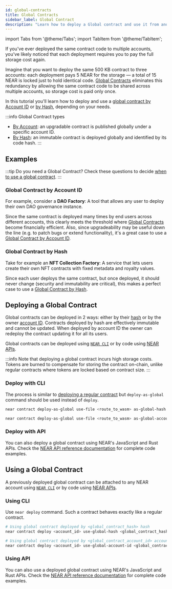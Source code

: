 ```yaml
---
id: global-contracts
title: Global Contracts
sidebar_label: Global Contract
description: "Learn how to deploy a Global contract and use it from another account."
---
```

import Tabs from '@theme/Tabs';
import TabItem from '@theme/TabItem';

If you've ever deployed the same contract code to multiple accounts, you’ve likely noticed that each deployment requires you to pay the full storage cost again.

Imagine that you want to deploy the same 500 KB contract to three accounts: each deployment pays 5 NEAR for the storage — a total of 15 NEAR is locked just to hold identical code.
[Global Contracts](../../smart-contracts/global-contracts.md) eliminates this redundancy by allowing the same contract code to be shared across multiple accounts, so storage cost is paid only once.

In this tutorial you'll learn how to deploy and use a [global contract by Account ID](#global-contract-by-account-id) or [by Hash](#global-contract-by-hash), depending on your needs.

:::info Global Contract types
- [By Account](../../smart-contracts/global-contracts.md#reference-by-account): an upgradable contract is published globally under a specific account ID.
- [By Hash](../../smart-contracts/global-contracts.md#reference-by-hash): an immutable contract is deployed globally and identified by its code hash.
:::

## Examples

:::tip Do you need a Global Contract?
Check these questions to decide [when to use a global contract](../../smart-contracts/global-contracts.md#when-to-use-global-contracts).
:::

### Global Contract by Account ID

For example, consider a **DAO Factory**: A tool that allows any user to deploy their own DAO governance instance.

Since the same contract is deployed many times by end users across different accounts, this clearly meets the threshold where [Global Contracts](../../smart-contracts/global-contracts.md) become financially efficient. Also, since upgradeability may be useful down the line (e.g. to patch bugs or extend functionality), it's a great case to use a [Global Contract by Account ID](../../smart-contracts/global-contracts.md#reference-by-account).

### Global Contract by Hash

Take for example an **NFT Collection Factory**: A service that lets users create their own NFT contracts with fixed metadata and royalty values.

Since each user deploys the same contract, but once deployed, it should never change (security and immutability are critical), this makes a perfect case to use a [Global Contract by Hash](../../smart-contracts/global-contracts.md#reference-by-hash).

## Deploying a Global Contract

Global contracts can be deployed in 2 ways: either by their [hash](#reference-by-hash) or by the owner [account ID](#reference-by-account).
Contracts deployed by hash are effectively immutable and cannot be updated.
When deployed by account ID the owner can redeploy the contract updating it for all its users.

Global contracts can be deployed using [`NEAR CLI`](#deploy-with-cli) or by code using [NEAR APIs](#deploy-with-api).

:::info
Note that deploying a global contract incurs high storage costs. Tokens are burned to compensate for storing the contract on-chain, unlike regular contracts where tokens are locked based on contract size.
:::

### Deploy with CLI

The process is similar to [deploying a regular contract](../../smart-contracts/release/deploy.md#deploying-the-contract) but `deploy-as-global` command should be used instead of `deploy`.

<Tabs groupId="cli-tabs">
  <TabItem value="by-hash" label="By Hash">

  ```bash
  near contract deploy-as-global use-file <route_to_wasm> as-global-hash <account_id> network-config testnet sign-with-keychain send
  ```
  </TabItem>

  <TabItem value="by-account-id" label="By Account Id">

  ```bash
  near contract deploy-as-global use-file <route_to_wasm> as-global-account-id <account_id> network-config testnet sign-with-keychain send
  ```
  </TabItem>
</Tabs>

### Deploy with API

You can also deploy a global contract using NEAR's JavaScript and Rust APIs.
Check the [NEAR API reference documentation](../../tools/near-api.md#deploy-a-global-contract) for complete code examples.

## Using a Global Contract

A previously deployed global contract can be attached to any NEAR account using [`NEAR CLI`](#using-cli) or by code using [NEAR APIs](#using-api).

### Using CLI

Use `near deploy` command. Such a contract behaves exactly like a regular contract.

<Tabs groupId="cli-tabs">
  <TabItem value="by-hash" label="By Hash">

  ```bash
  # Using global contract deployed by <global_contract_hash> hash
  near contract deploy <account_id> use-global-hash <global_contract_hash> without-init-call network-config testnet
  ```
  </TabItem>

  <TabItem value="by-account-id" label="By Account Id">

  ```bash
  # Using global contract deployed by <global_contract_account_id> account id
  near contract deploy <account_id> use-global-account-id <global_contract_account_id> without-init-call network-config testnet
  ```
  </TabItem>
</Tabs>

### Using API

You can also use a deployed global contract using NEAR's JavaScript and Rust APIs.
Check the [NEAR API reference documentation](../../tools/near-api.md#use-a-global-contract) for complete code examples.
